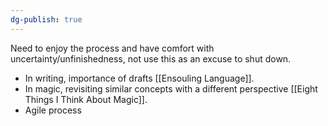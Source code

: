 ```yaml
---
dg-publish: true
---
```


Need to enjoy the process and have comfort with uncertainty/unfinishedness, not use this as an excuse to shut down.

- In writing, importance of drafts [[Ensouling Language]].
- In magic, revisiting similar concepts with a different perspective [[Eight Things I Think About Magic]].
- Agile process
